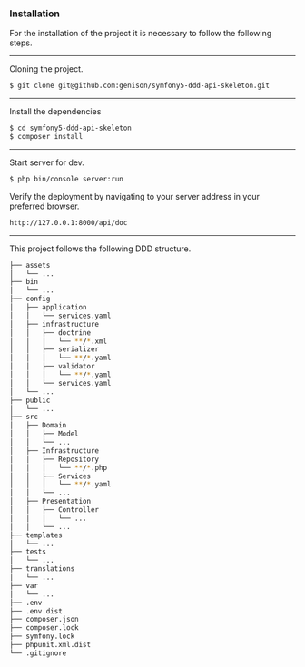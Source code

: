 ### Installation

For the installation of the project it is necessary to follow the following steps.

--- 

Cloning the project.

```sh
$ git clone git@github.com:genison/symfony5-ddd-api-skeleton.git
```

---

Install the dependencies 

```sh
$ cd symfony5-ddd-api-skeleton
$ composer install
```

---

Start server for dev.

```sh
$ php bin/console server:run
```

Verify the deployment by navigating to your server address in your preferred browser.

```sh
http://127.0.0.1:8000/api/doc 
```

--- 

This project follows the following DDD structure.

```bash
├── assets
│   └── ...
├── bin
│   └── ...
├── config
│   ├── application
│   │   └── services.yaml
│   ├── infrastructure
│   │   ├── doctrine
│   │   │   └── **/*.xml
│   │   ├── serializer
│   │   │   └── **/*.yaml
│   │   ├── validator
│   │   │   └── **/*.yaml
│   │   └── services.yaml
│   └── ... 
├── public
│   └── ...
├── src
│   ├── Domain   
│   │   ├── Model
│   │   └── ...
│   ├── Infrastructure
│   │   ├── Repository
│   │   │   └── **/*.php
│   │   ├── Services
│   │   │   └── **/*.yaml
│   │   └── ...
│   ├── Presentation
│   │   ├── Controller
│   │   │   └── ...
│   │   └── ...
├── templates
│   └── ...
├── tests
│   └── ...
├── translations
│   └── ...
├── var
│   └── ...
├── .env
├── .env.dist
├── composer.json
├── composer.lock
├── symfony.lock
├── phpunit.xml.dist
└── .gitignore
```
